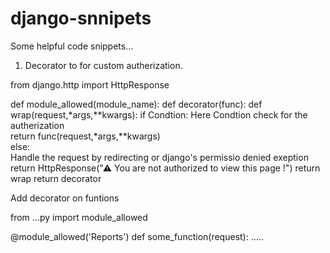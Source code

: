 # django-snnipets
Some helpful code snippets...

1. Decorator  to for custom autherization.


from django.http import HttpResponse

def module_allowed(module_name):
    def decorator(func):
           def wrap(request,*args,**kwargs):
                if Condtion:  Here Condtion check for the autherization                         
                        return func(request,*args,**kwargs)  
                else:   
                        Handle the request by redirecting or django's permissio denied exeption 
                        return HttpResponse("⚠ You are not authorized to view this page !")
        return wrap
    return decorator



Add decorator on funtions

from ...py import module_allowed

@module_allowed('Reports')
def some_function(request):
    .....
 
 
 
 

